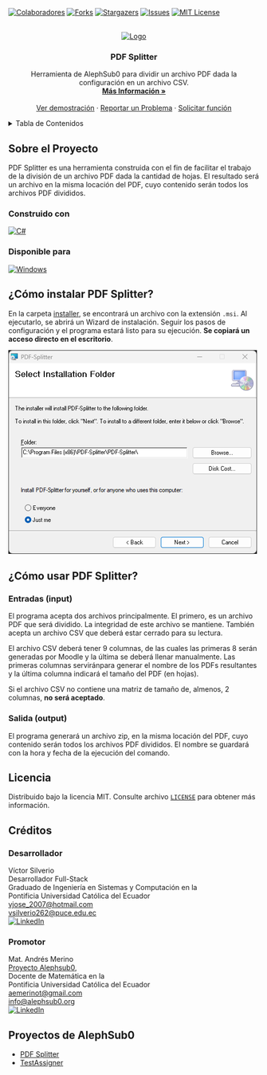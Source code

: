 
<a name="readme-top"></a>

<!-- PROJECT SHIELDS -->
[![Colaboradores][contributors-shield]][contributors-url]
[![Forks][forks-shield]][forks-url]
[![Stargazers][stars-shield]][stars-url]
[![Issues][issues-shield]][issues-url]
[![MIT License][license-shield]][license-url]

<!-- PROJECT LOGO -->
<br />
<div align="center">
  <a href="https://github.com/alephsub0/PDF-Splitter">
    <img src="src/PDF Splitter/PdfSplitterIcon.ico" alt="Logo" width="80" height="80">
  </a>

<h3 align="center">PDF Splitter</h3>
  <p align="center">
    Herramienta de AlephSub0 para dividir un archivo PDF dada la configuración en un archivo CSV.
    <br />
    <a href="https://go.alephsub0.org/PDFSplitter"><strong>Más Información »</strong></a>
    <br />
    <br />
    <a href="https://go.alephsub0.org/PDFSplitter-video">Ver demostración</a>
    ·
    <a href="https://github.com/alephsub0/PDF-Splitter/issues">Reportar un Problema</a>
    ·
    <a href="https://github.com/alephsub0/PDF-Splitter/issues">Solicitar función</a>
  </p>
</div>



<!-- TABLE OF CONTENTS -->
<details>
  <summary>Tabla de Contenidos</summary>
  <ol>
    <li>
      <a href="#sobre-el-proyecto">Sobre el Proyecto</a>
      <ul>
        <li><a href="#construido-con">Construido con</a></li>
        <li><a href="#Disponible para">Disponible para</a></li>
      </ul>
    </li>
    <li><a href="#cómo-instalar-pdf-splitter">¿Cómo instalar PDF Splitter?</a></li>
    <li>
      <a href="#cómo-usar-pdf-splitter">¿Cómo usar PDF Splitter?</a>
      <ul>
        <li><a href="#entradas-input">Entradas (input)</a></li>
        <li><a href="#salida-output">Salida (output)</a></li>
      </ul>
    </li>
    <li><a href="#licencia">Licencia</a></li>
    <li><a href="#créditos">Créditos</a></li>
    <li><a href="#proyectos-de-alephsub0">Proyectos de AlephSub0</a></li>
  </ol>
</details>



<!-- ABOUT THE PROJECT -->
## Sobre el Proyecto

PDF Splitter es una herramienta construida con el fin de facilitar el trabajo de la división de un archivo PDF dada la cantidad de hojas. El resultado será un archivo en la misma locación del PDF, cuyo contenido serán todos los archivos PDF divididos.

### Construido con

[![C#][C-Sharp]][C-Sharp-url]

### Disponible para

[![Windows][windows-shield]][windows-url]

<!-- GETTING STARTED -->
## ¿Cómo instalar PDF Splitter?
En la carpeta [installer](https://github.com/alephsub0/PDF-Splitter/tree/main/installer), se encontrará un archivo con la extensión `.msi`. Al ejecutarlo, se abrirá un Wizard de instalación. Seguir los pasos de configuración y el programa estará listo para su ejecución. **Se copiará un acceso directo en el escritorio**.

[![Installer Screenshot][installer-screenshot]](https://github.com/alephsub0/PDF-Splitter/tree/main/installer)

<!-- USAGE EXAMPLES -->
## ¿Cómo usar PDF Splitter?

### Entradas (input)
El programa acepta dos archivos principalmente. El primero, es un archivo PDF que será dividido. La integridad de este archivo se mantiene. También acepta un archivo CSV que deberá estar cerrado para su lectura.

El archivo CSV deberá tener 9 columnas, de las cuales las primeras 8 serán generadas por Moodle y la última se deberá llenar manualmente. Las primeras columnas serviránpara generar el nombre de los PDFs resultantes y la última columna indicará el tamaño del PDF (en hojas).

Si el archivo CSV no contiene una matriz de tamaño de, almenos, 2 columnas, **no será aceptado**.

### Salida (output)
El programa generará un archivo zip, en la misma locación del PDF, cuyo contenido serán todos los archivos PDF divididos. El nombre se guardará con la hora y fecha de la ejecución del comando.

<!-- LICENSE -->
## Licencia

Distribuido bajo la licencia MIT. Consulte archivo [`LICENSE`](https://github.com/alephsub0/PDF-Splitter/blob/main/LICENSE) para obtener más información.


<!-- CONTACT -->
## Créditos
### Desarrollador
Víctor Silverio\
Desarrollador Full-Stack\
Graduado de Ingeniería en Sistemas y Computación en la \
Pontificia Universidad Católica del Ecuador\
vjose_2007@hotmail.com\
vsilverio262@puce.edu.ec\
[![LinkedIn][linkedin-shield]][linkedin-url-vjst]

### Promotor
Mat. Andrés Merino\
[Proyecto Alephsub0](https://www.alephsub0.org/about/),\
Docente de Matemática en la\
Pontificia Universidad Católica del Ecuador\
aemerinot@gmail.com\
info@alephsub0.org\
[![LinkedIn][linkedin-shield]][linkedin-url-aemt]

<!-- PROYECTOS DE ALEPHSUB0 -->
## Proyectos de AlephSub0

* [PDF Splitter](https://github.com/alephsub0/PDF-Splitter)
* [TestAssigner](https://github.com/alephsub0/TestAssigner)

<!-- MARKDOWN LINKS & IMAGES -->
<!-- https://www.markdownguide.org/basic-syntax/#reference-style-links -->
[contributors-shield]: https://img.shields.io/github/contributors/alephsub0/PDF-Splitter.svg?style=for-the-badge
[contributors-url]: https://github.com/alephsub0/PDF-Splitter/graphs/contributors
[forks-shield]: https://img.shields.io/github/forks/alephsub0/PDF-Splitter.svg?style=for-the-badge
[forks-url]: https://github.com/alephsub0/PDF-Splitter/network/members
[stars-shield]: https://img.shields.io/github/stars/alephsub0/PDF-Splitter.svg?style=for-the-badge
[stars-url]: https://github.com/othneildrew/Best-README-Template/stargazers
[issues-shield]: https://img.shields.io/github/issues/alephsub0/PDF-Splitter.svg?style=for-the-badge
[issues-url]: https://github.com/alephsub0/PDF-Splitter/issues
[license-shield]: https://img.shields.io/github/license/alephsub0/PDF-Splitter.svg?style=for-the-badge
[license-url]: https://github.com/alephsub0/PDF-Splitter/blob/master/LICENSE
[linkedin-shield]: https://img.shields.io/badge/linkedin-%230077B5.svg?style=for-the-badge&logo=linkedin&logoColor=white
[linkedin-url-vjst]: https://www.linkedin.com/in/victor-jose-silverio-torres/
[linkedin-url-aemt]: https://www.linkedin.com/in/andrés-merino-010a9b12b/
[installer-screenshot]: resources/markdown/installer-screenshot.png
[C-Sharp]: https://img.shields.io/badge/c%23-%23239120.svg?style=for-the-badge&logo=c-sharp&logoColor=white
[C-Sharp-url]: https://learn.microsoft.com/en-us/dotnet/csharp/
[windows-shield]: https://img.shields.io/badge/Windows-0078D6?style=for-the-badge&logo=windows&logoColor=white
[windows-url]: https://www.microsoft.com/en-us/windows